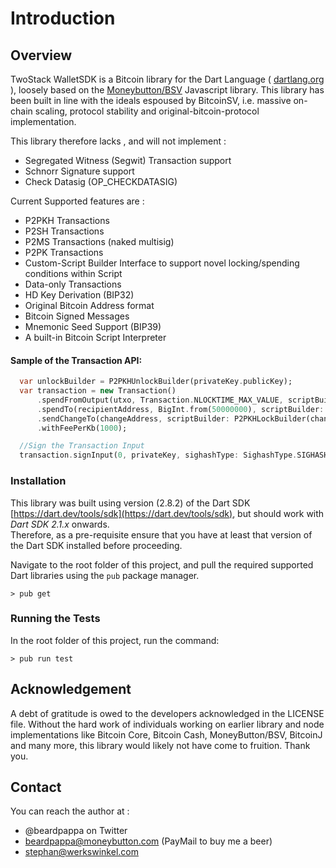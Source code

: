 # Introduction

## Overview

TwoStack WalletSDK is a Bitcoin library for the Dart Language \( [dartlang.org](https://dartlang.org) \), loosely based on the [Moneybutton/BSV](https://github.com/moneybutton/bsv) Javascript library. This library has been built in line with the ideals espoused by BitcoinSV, i.e. massive on-chain scaling, protocol stability and original-bitcoin-protocol implementation.

This library therefore lacks , and will not implement :
* Segregated Witness \(Segwit\) Transaction support
* Schnorr Signature support 
* Check Datasig \(OP\_CHECKDATASIG\) 

Current Supported features are :
* P2PKH Transactions 
* P2SH Transactions 
* P2MS Transactions (naked multisig)
* P2PK Transactions
* Custom-Script Builder Interface to support novel locking/spending conditions within Script
* Data-only Transactions
* HD Key Derivation \(BIP32\)
* Original Bitcoin Address format 
* Bitcoin Signed Messages
* Mnemonic Seed Support (BIP39)
* A built-in Bitcoin Script Interpreter

#### Sample of the Transaction API:

```dart
  var unlockBuilder = P2PKHUnlockBuilder(privateKey.publicKey);
  var transaction = new Transaction()
      .spendFromOutput(utxo, Transaction.NLOCKTIME_MAX_VALUE, scriptBuilder: unlockBuilder) 
      .spendTo(recipientAddress, BigInt.from(50000000), scriptBuilder: P2PKHLockBuilder(recipientAddress)) 
      .sendChangeTo(changeAddress, scriptBuilder: P2PKHLockBuilder(changeAddress)) 
      .withFeePerKb(1000); 

  //Sign the Transaction Input
  transaction.signInput(0, privateKey, sighashType: SighashType.SIGHASH_ALL | SighashType.SIGHASH_FORKID);

```

### Installation

This library was built using version \(2.8.2\) of the Dart SDK [https://dart.dev/tools/sdk](https://dart.dev/tools/sdk), but should work with _Dart SDK 2.1.x_ onwards.  
Therefore, as a pre-requisite ensure that you have at least that version of the Dart SDK installed before proceeding.

Navigate to the root folder of this project, and pull the required supported Dart libraries using the `pub` package manager.

```text
> pub get
```

### Running the Tests

In the root folder of this project, run the command:

```text
> pub run test
```

## Acknowledgement

A debt of gratitude is owed to the developers acknowledged in the LICENSE file. Without the hard work of individuals working on earlier library and node implementations like Bitcoin Core, Bitcoin Cash, MoneyButton/BSV, BitcoinJ and many more, this library would likely not have come to fruition. Thank you.

## Contact

You can reach the author at :

* @beardpappa on Twitter
* beardpappa@moneybutton.com \(PayMail to buy me a beer\)
* stephan@werkswinkel.com

